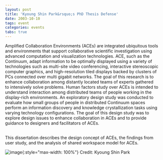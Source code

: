 ```yaml
---
layout: post
title: 'Kyoung Shin Park&rsquo;s PhD Thesis Defense'
date: 2003-10-10
tags: event
categories: events
tabs: true
---
```


Amplified Collaboration Environments (ACEs) are integrated ubiquitous tools and environments that support collaborative scientific investigation using advanced computation and visualization technologies. ACE, such as the Continuum, adapt information to be optimally displayed using a variety of technologies such as multi-site video conferencing, interactive stereoscopic computer graphics, and high-resolution tiled displays backed by clusters of PCs connected over multi gigabit networks. The goal of this research is to enhance collaboration among distantly located teams of experts gathered to intensively solve problems. Human factors study over ACEs is intended to understand interaction among distributed teams of people working in the display-rich environments. An exploratory design study was conducted to evaluate how small groups of people in distributed Continuum spaces perform an information discovery and knowledge crystallization tasks using varying technology configurations. The goal of this design study was to explore design issues to enhance collaboration in ACEs and to provide guidance to designers and facilitators of ACEs.<br><br>

This dissertation describes the design concept of ACEs, the findings from user study, and the analysis of shared workspace model for ACEs.

![image](https://www.evl.uic.edu/output/originals/thesis.jpg-srcw.jpg){:style="max-width: 100%"}
Credit: Kyoung Shin Park

